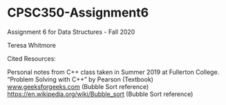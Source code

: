 # CPSC350-Assignment6

Assignment 6 for Data Structures - Fall 2020

Teresa Whitmore

Cited Resources:

Personal notes from C++ class taken in Summer 2019 at Fullerton College. 
“Problem Solving with C++” by Pearson (Textbook)
www.geeksforgeeks.com (Bubble Sort reference)
https://en.wikipedia.org/wiki/Bubble_sort (Bubble Sort reference)

